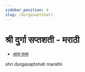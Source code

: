 ```yaml
---
sidebar_position: 4
slug: /durgasaptshati
---
```

# श्री दुर्गा सप्तशती - मराठी 


- [आता वाचा](https://cdn2.justinclicks.com/Public%20CDN/public_books/durgasaptashati%20marathi/index.html)


<span class='index-text'> shri durgasaptshati marathi </span>